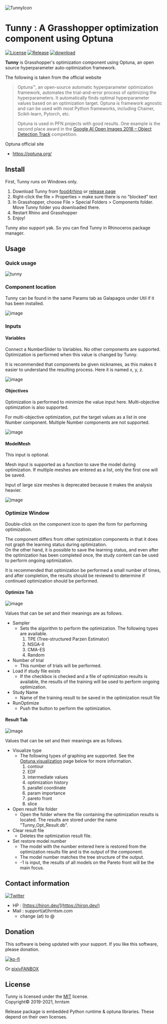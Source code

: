 ![TunnyIcon](https://user-images.githubusercontent.com/23289252/162955418-1dbe2830-f0ed-4664-993b-b6f23aaa702a.png)

# Tunny : A Grasshopper optimization component using Optuna

[![License](https://img.shields.io/github/license/hrntsm/Tunny)](https://github.com/hrntsm/Tunny/blob/master/LICENSE)
[![Release](https://img.shields.io/github/v/release/hrntsm/Tunny)](https://github.com/hrntsm/Tunny/releases)
[![download](https://img.shields.io/github/downloads/hrntsm/Tunny/total)](https://github.com/hrntsm/Tunny/releases)

**Tunny** is Grasshopper's optimization component using Optuna, an open source hyperparameter auto-optimization framework.

The following is taken from the official website

> Optuna™, an open-source automatic hyperparameter optimization framework, automates the trial-and-error process of optimizing the hyperparameters. It automatically finds optimal hyperparameter values based on an optimization target. Optuna is framework agnostic and can be used with most Python frameworks, including Chainer, Scikit-learn, Pytorch, etc.
>
> Optuna is used in PFN projects with good results. One example is the second place award in the [Google AI Open Images 2018 – Object Detection Track](https://www.preferred.jp/en/news/pr20180907/) competition.

Optuna official site

- https://optuna.org/

## Install

First, Tunny runs on Windows only.

1. Download Tunny from [food4rhino](https://www.food4rhino.com/app/tunny) or [release page](https://github.com/hrntsm/tunny/releases)
1. Right-click the file > Properties > make sure there is no "blocked" text
1. In Grasshopper, choose File > Special Folders > Components folder. Move Tunny folder you downloaded there.
1. Restart Rhino and Grasshopper
1. Enjoy!

Tunny also support yak. So you can find Tunny in Rhinoceros package manager.

## Usage

### Quick usage

![tunny](https://user-images.githubusercontent.com/23289252/163386009-c60e529e-20d1-4314-b9f5-df8bed3c791e.gif)

### Component location

Tunny can be found in the same Params tab as Galapagos under Util if it has been installed.

![image](https://user-images.githubusercontent.com/23289252/163377645-6c397380-8896-4e33-8b74-8305e9a2ef04.png)

### Inputs

#### Variables

Connect a NumberSlider to Variables. No other components are supported.
Optimization is performed when this value is changed by Tunny.

It is recommended that components be given nicknames, as this makes it easier to understand the resulting process. Here it is named x, y, z.

![image](https://user-images.githubusercontent.com/23289252/163378057-3c0a6a84-4dd2-4d2a-a55d-3202f9abc8bf.png)

#### Objectives

Optimization is performed to minimize the value input here. Multi-objective optimization is also supported.

For multi-objective optimization, put the target values as a list in one Number component. Multiple Number components are not supported.

![image](https://user-images.githubusercontent.com/23289252/163378644-e066dfa8-c36d-4a56-92dd-206dff5eed92.png)

#### ModelMesh

This input is optional.

Mesh input is supported as a function to save the model during optimization.
If multiple meshes are entered as a list, only the first one will be saved.

Input of large size meshes is deprecated because it makes the analysis heavier.

![image](https://user-images.githubusercontent.com/23289252/163379419-40368cc4-8abd-40d0-94ca-d0a468796c57.png)

### Optimize Window

Double-click on the component icon to open the form for performing optimization.

The component differs from other optimization components in that it does not graph the learning status during optimization.  
On the other hand, it is possible to save the learning status, and even after the optimization has been completed once, the study content can be used to perform ongoing optimization.

It is recommended that optimization be performed a small number of times, and after completion, the results should be reviewed to determine if continued optimization should be performed.

#### Optimize Tab

![image](https://user-images.githubusercontent.com/23289252/163382306-b44f5e7c-4c62-4887-8766-f399c23c33b4.png)

Values that can be set and their meanings are as follows.

- Sampler
  - Sets the algorithm to perform the optimization. The following types are available.
    1. TPE (Tree-structured Parzen Estimator)
    1. NSGA-II
    1. CMA-ES
    1. Random
- Number of trial
  - This number of trials will be performed.
- Load if study file exists
  - If the checkbox is checked and a file of optimization results is available, the results of the training will be used to perform ongoing optimization.
- Study Name
  - Name of the training result to be saved in the optimization result file
- RunOptimize
  - Push the button to perform the optimization.

#### Result Tab

![image](https://user-images.githubusercontent.com/23289252/163382006-3cb37a7e-ff38-4ced-8227-7c06a0621cd3.png)

Values that can be set and their meanings are as follows.

- Visualize type
  - The following types of graphing are supported. See the [Optuna.visualization](https://optuna.readthedocs.io/en/stable/reference/visualization/index.html) page below for more information.
    1. contour
    1. EDF
    1. intermediate values
    1. optimization history
    1. parallel coordinate
    1. param importance
    1. pareto front
    1. slice
- Open result file folder
  - Open the folder where the file containing the optimization results is located. The results are stored under the name "Tunny_Opt_Result.db".
- Clear result file
  - Deletes the optimization result file.
- Set restore model number
  - The model with the number entered here is restored from the optimization results file and is the output of the component.
  - The model number matches the tree structure of the output.
  - -1 is input, the results of all models on the Pareto front will be the main focus.

## Contact information

[![Twitter](https://img.shields.io/twitter/follow/hiron_rgkr?style=social)](https://twitter.com/hiron_rgkr)

- HP : [https://hiron.dev/](https://hiron.dev/)
- Mail : support(at)hrntsm.com
  - change (at) to @

## Donation

This software is being updated with your support.
If you like this software, please donation.

[![ko-fi](https://ko-fi.com/img/githubbutton_sm.svg)](https://ko-fi.com/G2G5C2MIU)

Or [pixivFANBOX](https://hiron.fanbox.cc/)

## License

Tunny is licensed under the [MIT](https://github.com/hrntsm/Tunny/blob/main/LICENSE) license.  
Copyright© 2019-2021, hrntsm

Release package is embedded Python runtime & optuna libraries.
These depend on their own licenses.
